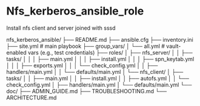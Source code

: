 # Nfs_kerberos_ansible_role

Install nfs client and server joined with sssd

nfs_kerberos_ansible/
├── README.md
├── ansible.cfg
├── inventory.ini
├── site.yml                  # main playbook
├── group_vars/
│   └── all.yml               # vault-enabled vars (e.g., test credentials)
├── roles/
│   ├── nfs_server/
│   │   ├── tasks/
│   │   │   ├── main.yml
│   │   │   ├── install.yml
│   │   │   ├── spn_keytab.yml
│   │   │   ├── exports.yml
│   │   │   └── check_config.yml
│   │   ├── handlers/main.yml
│   │   └── defaults/main.yml
│   └── nfs_client/
│       ├── tasks/
│       │   ├── main.yml
│       │   ├── install.yml
│       │   ├── autofs.yml
│       │   └── check_config.yml
│       ├── handlers/main.yml
│       └── defaults/main.yml
└── doc/
    ├── ADMIN_GUIDE.md
    ├── TROUBLESHOOTING.md
    └── ARCHITECTURE.md
